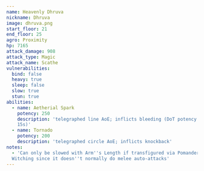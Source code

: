 ```yaml
---
name: Heavenly Dhruva
nickname: Dhruva
image: dhruva.png
start_floor: 21
end_floor: 25
agro: Proximity
hp: 7165
attack_damage: 908
attack_type: Magic
attack_name: Scathe
vulnerabilities:
  bind: false
  heavy: true
  sleep: false
  slow: true
  stun: true
abilities:
  - name: Aetherial Spark
    potency: 250
    description: 'telegraphed line AoE; inflicts bleeding (DoT potency 70,
    15s)'
  - name: Tornado
    potency: 200
    description: 'telegraphed circle AoE; inflicts knockback'
notes:
  - 'Can only be slowed with Arm''s Length if transfigured via Pomander of
  Witching since it doesn''t normally do melee auto-attacks'
---
```

